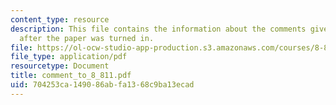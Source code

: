 ```yaml
---
content_type: resource
description: This file contains the information about the comments given by the professor
  after the paper was turned in.
file: https://ol-ocw-studio-app-production.s3.amazonaws.com/courses/8-811-particle-physics-ii-fall-2005/704253ca149086abfa1368c9ba13ecad_comment_to_8_811.pdf
file_type: application/pdf
resourcetype: Document
title: comment_to_8_811.pdf
uid: 704253ca-1490-86ab-fa13-68c9ba13ecad
---
```

